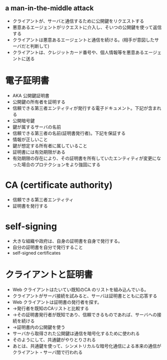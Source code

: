 ## a man-in-the-middle attack
* クライアントが、サーバと通信するために公開鍵をリクエストする
* 悪意あるエージェントがリクエストに介入し、そいつの公開鍵を使って返信する
* クライアントは悪意あるエージェントと通信を続ける。(相手が意図したサーバだと判断して)
* クライアントは、クレジットカード番号や、個人情報等を悪意あるエージェントに送る


# 電子証明書
* AKA 公開鍵証明書
* 公開鍵の所有者を証明する
* 信頼できる第三者エンティティが発行する電子ドキュメント。下記が含まれる
* 公開暗号鍵
* 鍵が属するサーバの名前
* 信頼できる第三者の名前(証明書発行者)。下記を保証する
* 情報が正しいこと
* 鍵が想定する所有者に属していること
* 証明書には有効期限がある
* 有効期限の存在により、その証明書を所有していたエンティティが変更になった場合のプロテクションをより強固にする

# CA (certificate authority)
* 信頼できる第三者エンティティ
* 証明書を発行する

# self-signing
* 大きな組織や政府は、自身の証明書を自身で発行する。
* 自分の証明書を自分で発行すること
* self-signed certificates

# クライアントと証明書
* Web クライアントはたいてい既知のCA のリストを組み込んでいる。
* クライアントがサーバ接続を試みると、サーバは証明書とともに応答する
* Web クライアントは証明書の発行者を探す。
* →発行者を既知のCAリストと比較する
*  →その証明書発行者が既知であり、信頼できるものであれば、サーバへの接続を続ける
*  →証明書内の公開鍵を使う
* サーバから取得された公開鍵は通信を暗号化するために使われる
* そのようにして、共通鍵がやりとりされる
* あとは、共通鍵を使って、シンメトリカルな暗号化通信による本来の通信がクライアント・サーバ間で行われる
